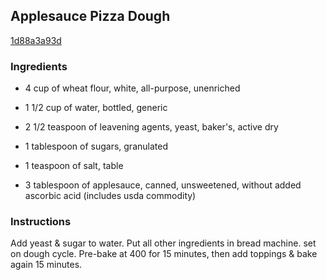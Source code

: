 ## Applesauce Pizza Dough

[1d88a3a93d](http://www.food.com/recipe/applesauce-pizza-dough-221148)

### Ingredients

 - 4 cup of wheat flour, white, all-purpose, unenriched

 - 1 1/2 cup of water, bottled, generic

 - 2 1/2 teaspoon of leavening agents, yeast, baker's, active dry

 - 1 tablespoon of sugars, granulated

 - 1 teaspoon of salt, table

 - 3 tablespoon of applesauce, canned, unsweetened, without added ascorbic acid (includes usda commodity)

### Instructions

Add yeast & sugar to water. Put all other ingredients in bread machine. set on dough cycle. Pre-bake at 400 for 15 minutes, then add toppings & bake again 15 minutes.